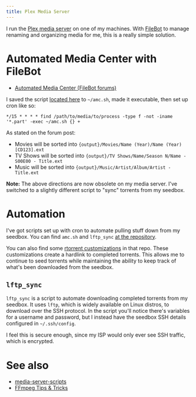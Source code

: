 ```yaml
---
title: Plex Media Server
---
```


I run the [Plex media server](https://www.plex.tv/) on one of my machines. With [FileBot](https://www.filebot.net/) to manage renaming and organizing media for me, this is a really simple solution.

# Automated Media Center with FileBot

* [Automated Media Center (FileBot forums)](https://www.filebot.net/forums/viewtopic.php?t=215)

I saved the script [located here](https://github.com/filebot/plugins/blob/master/bash/amc.sh) to `~/amc.sh`, made it executable, then set up cron like so:

```
*/15 * * * * find /path/to/media/to/process -type f -not -iname '*.part' -exec ~/amc.sh {} +
```

As stated on the forum post:

* Movies will be sorted into `{output}/Movies/Name (Year)/Name (Year) [CD123].ext`
* TV Shows will be sorted into `{output}/TV Shows/Name/Season N/Name - S00E00 - Title.ext`
* Music will be sorted into `{output}/Music/Artist/Album/Artist - Title.ext`

**Note:** The above directions are now obsolete on my media server. I've switched to a slightly different script to "sync" torrents from my seedbox.

# Automation

I've got scripts set up with cron to automate pulling stuff down from my seedbox. You can find `amc.sh` and `lftp_sync` [at the repository](https://github.com/prplecake/media-server-scripts).

You can also find some [rtorrent customizations](https://github.com/prplecake/media-server-scripts/blob/master/seedbox/rtorrent.rc.custom) in that repo. These customizations create a hardlink to completed torrents. This allows me to continue to seed torrents while maintaining the ability to keep track of what's been downloaded from the seedbox.

## `lftp_sync`

`lftp_sync` is a script to automate downloading completed torrents from my seedbox. It uses `lftp`, which is widely available on Linux distros, to download over the SSH protocol. In the script you'll notice there's variables for a username and password, but I instead have the seedbox SSH details configured in `~/.ssh/config`.

I feel this is secure enough, since my ISP would only ever see SSH traffic, which is encrypted.

# See also

* [media-server-scripts](https://github.com/prplecake/media-server-scripts)
* [FFmpeg Tips & Tricks](/FFmpeg_Tips_&_Tricks)